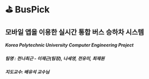 # :golf: BusPick

## 모바일 앱을 이용한 실시간 통합 버스 승하차 시스템


##### Korea Polytechnic University Computer Engineering Project

##### 팀명 : 전나최근 - 이재근(팀장), 나세영, 전유미, 최재원

##### 지도교수: 배유석 교수님
